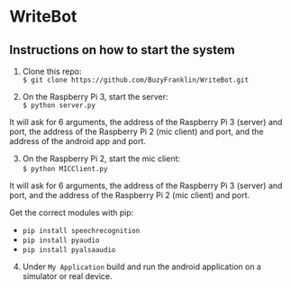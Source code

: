# WriteBot

## Instructions on how to start the system 

1. Clone this repo:  
`$ git clone https://github.com/BuzyFranklin/WriteBot.git`  

2. On the Raspberry Pi 3, start the server:  
`$ python server.py`  

It will ask for 6 arguments, the address of the Raspberry Pi 3 (server) and port, the address of the Raspberry Pi 2 (mic client) and port, and the address of the android app and port.  

3. On the Raspberry Pi 2, start the mic client:  
`$ python MICClient.py`  

It will ask for 6 arguments, the address of the Raspberry Pi 3 (server) and port, and the address of the Raspberry Pi 2 (mic client) and port.  

Get the correct modules with pip:  
* `pip install speechrecognition`  
* `pip install pyaudio`  
* `pip install pyalsaaudio`  

4. Under `My Application` build and run the android application on a simulator or real device.  
